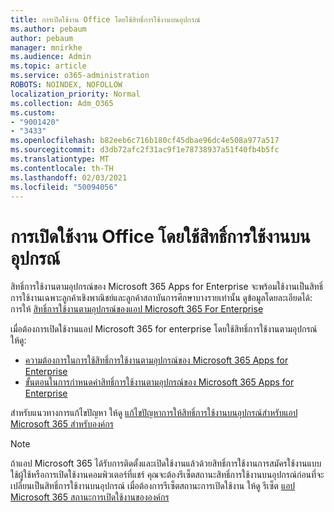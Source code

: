 ```yaml
---
title: การเปิดใช้งาน Office โดยใช้สิทธิ์การใช้งานบนอุปกรณ์
ms.author: pebaum
author: pebaum
manager: mnirkhe
ms.audience: Admin
ms.topic: article
ms.service: o365-administration
ROBOTS: NOINDEX, NOFOLLOW
localization_priority: Normal
ms.collection: Adm_O365
ms.custom:
- "9001420"
- "3433"
ms.openlocfilehash: b82eeb6c716b180cf45dbae96dc4e508a977a517
ms.sourcegitcommit: d3db72afc2f31ac9f1e78738937a51f40fb4b5fc
ms.translationtype: MT
ms.contentlocale: th-TH
ms.lasthandoff: 02/03/2021
ms.locfileid: "50094056"
---
```

# <a name="activating-office-using-device-based-licensing"></a>การเปิดใช้งาน Office โดยใช้สิทธิ์การใช้งานบนอุปกรณ์

สิทธิ์การใช้งานตามอุปกรณ์ของ Microsoft 365 Apps for Enterprise จะพร้อมใช้งานเป็นสิทธิ์การใช้งานเฉพาะลูกค้าเชิงพาณิชย์และลูกค้าสถาบันการศึกษาบางรายเท่านั้น ดูข้อมูลโดยละเอียดได้: การให้ [สิทธิ์การใช้งานตามอุปกรณ์ของแอป Microsoft 365 For Enterprise](https://docs.microsoft.com/deployoffice/device-based-licensing)

เมื่อต้องการเปิดใช้งานแอป Microsoft 365 for enterprise โดยใช้สิทธิ์การใช้งานตามอุปกรณ์ ให้ดู:

- [ความต้องการในการใช้สิทธิ์การใช้งานตามอุปกรณ์ของ Microsoft 365 Apps for Enterprise](https://docs.microsoft.com/deployoffice/device-based-licensing#requirements-for-using-device-based-licensing-for-microsoft-365-apps-for-enterprise)
- [ขั้นตอนในการกําหนดค่าสิทธิ์การใช้งานตามอุปกรณ์ของ Microsoft 365 Apps for Enterprise](https://docs.microsoft.com/deployoffice/device-based-licensing#steps-to-configure-device-based-licensing-for-microsoft-365-apps-for-enterprise)

สําหรับแนวทางการแก้ไขปัญหา ให้ดู [แก้ไขปัญหาการให้สิทธิ์การใช้งานบนอุปกรณ์สําหรับแอป Microsoft 365 สําหรับองค์กร](https://docs.microsoft.com/deployoffice/device-based-licensing#troubleshoot-device-based-licensing-for-microsoft-365-apps-for-enterprise)

> [!NOTE]
> ถ้าแอป Microsoft 365 ได้รับการติดตั้งและเปิดใช้งานแล้วด้วยสิทธิ์การใช้งานการสมัครใช้งานแบบใช้ผู้ใช้หรือการเปิดใช้งานคอมพิวเตอร์ที่แชร์ คุณจะต้องรีเซ็ตสถานะสิทธิ์การใช้งานบนอุปกรณ์ก่อนที่จะเปลี่ยนเป็นสิทธิ์การใช้งานบนอุปกรณ์ เมื่อต้องการรีเซ็ตสถานะการเปิดใช้งาน ให้ดู รีเซ็ต [แอป Microsoft 365 สถานะการเปิดใช้งานขององค์กร](https://docs.microsoft.com/office/troubleshoot/activation/reset-office-365-proplus-activation-state)
